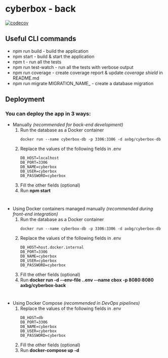 # cyberbox - back

[![codecov](https://codecov.io/gh/devclub1/cyberbox/branch/ts/graph/badge.svg?token=5KKATHGI8S)](https://codecov.io/gh/devclub1/cyberbox)

## Useful CLI commands
* npm run build - build the application
* npm start - build & start the application
* npm t - run all the tests
* npm run test-watch - run all the tests with verbose output
* npm run coverage - create coverage report & update *coverage shield* in README.md 
* npm run migrate MIGRATION_NAME_ - create a database migration 

## Deployment
### You can deploy the app in 3 ways:
* Manually *(recommended for back-end development)*
    1. Run the database as a Docker container
        ```docker
        docker run --name cyberbox-db -p 3306:3306 -d axbg/cyberbox-db
        ```
    2. Replace the values of the following fields in .env
        ```
        DB_HOST=localhost
        DB_PORT=3306
        DB_NAME=cyberbox
        DB_USER=cyberbox
        DB_PASSWORD=cyberbox
        ```
    3. Fill the other fields (optional)
    4. Run **npm start**
#
* Using Docker containers managed manually *(recommended during front-end integration)*
    1. Run the database as a Docker container
        ```docker
        docker run --name cyberbox-db -p 3306:3306 -d axbg/cyberbox-db
        ```
    2. Replace the values of the following fields in .env
        ```
        DB_HOST=host.docker.internal
        DB_PORT=3306
        DB_NAME=cyberbox
        DB_USER=cyberbox
        DB_PASSWORD=cyberbox
        ```
    3. Fill the other fields (optional)
    4. Run **docker run -d --env-file .\.env --name cbox -p 8080:8080 axbg/cyberbox-back**    
#
* Using Docker Compose *(recommended in DevOps pipelines)*
    1. Replace the values of the following fields in .env
        ```
        DB_HOST=db
        DB_PORT=3306
        DB_NAME=cyberbox
        DB_USER=cyberbox
        DB_PASSWORD=cyberbox
        ```
    2. Fill the other fields (optional)
    3. Run **docker-compose up -d**